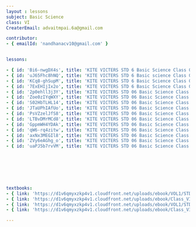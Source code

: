 ```yaml
--- 
layout : lessons 
subject: Basic Science
class: VI
CreaterEmail: advaitmpai.6a@gmail.com

contributor: 
- { emailId: 'nandhanacv10@gmail.com' }


lessons: 

- { id: 'Bi6-nwgDX4s', title: 'KITE VICTERS STD 6 Basic Science Class 01 (First Bell-ഫസ്റ്റ് ബെല്‍)' }
- { id: 'uJ65Fhc8hNQ', title: 'KITE VICTERS STD 6 Basic science Class 02 (First Bell-ഫസ്റ്റ് ബെല്‍)' }
- { id: 'KCq8-ghSupM', title: 'KITE VICTERS STD 6 Basic Science Class 03 (First Bell-ഫസ്റ്റ് ബെല്‍)' }
- { id: '7ExEHIjIx2o', title: 'KITE VICTERS STD 6 Basic Science Class 04 (First Bell-ഫസ്റ്റ് ബെല്‍)' }
- { id: '2p0ehll3j3Y', title: 'KITE VICTERS STD 06 Basic Science Class 05 (First Bell-ഫസ്റ്റ് ബെല്‍)' }
- { id: 'Zoe0zIYqWXY', title: 'KITE VICTERS STD 06 Basic Science Class 06 (First Bell-ഫസ്റ്റ് ബെല്‍)' }
- { id: 'S02HbTLHL14', title: 'KITE VICTERS STD 06 Basic Science Class 07 (First Bell-ഫസ്റ്റ് ബെല്‍)' }
- { id: 'JTaUPhIAfUo', title: 'KITE VICTERS STD 06 Basic Science Class 08 (First Bell-ഫസ്റ്റ് ബെല്‍)' }
- { id: 'PsVZzelJfS8', title: 'KITE VICTERS STD 06 Basic Science Class 09 (First Bell-ഫസ്റ്റ് ബെല്‍)' }
- { id: 'LTBvDMrMCd8', title: 'KITE VICTERS STD 06 Basic Science Class 10(First Bell-ഫസ്റ്റ് ബെല്‍)' }
- { id: 'GppmWH4YDAk', title: 'KITE VICTERS STD 06 Basic Science Class 11(First Bell-ഫസ്റ്റ് ബെല്‍)' }
- { id: 'qW6-rq4zitw', title: 'KITE VICTERS STD 06 Basic Science Class 12(First Bell-ഫസ്റ്റ് ബെല്‍)' }
- { id: 'axNx3MEGIl8', title: 'KITE VICTERS STD 06 Basic Science Class 13(First Bell-ഫസ്റ്റ് ബെല്‍)' }
- { id: 'ZVy6eAGhg_o', title: 'KITE VICTERS STD 06 Basic Science Class 14(First Bell-ഫസ്റ്റ് ബെല്‍)' }
- { id: 'uaPJ5b7rvVM', title: 'KITE VICTERS STD 06 Basic Science Class 15(First Bell-ഫസ്റ്റ് ബെല്‍)' }
        
      





textbooks:
- { link: 'https://d1v6qmyxzkp4v1.cloudfront.net/uploads/ebook/VOL1/STD6/BasicScienceEnglish/BasicScienceEnglish.pdf', title: 'Basic Science Part -1' , medium: 'English' }
- { link: 'https://d1v6qmyxzkp4v1.cloudfront.net/uploads/ebook/Class_VI/Basic%20Science_E_Vol_II/BasicScienceEnglish.pdf', title: ' Basic Science PPart -2' , medium: 'English' }
- { link: 'https://d1v6qmyxzkp4v1.cloudfront.net/uploads/ebook/VOL1/STD6/BasicScienceMalayalam/BasicScienceMalayalam.pdf', title: 'Basic Science Part -1' , medium: 'Malayalam' }
- { link: 'https://d1v6qmyxzkp4v1.cloudfront.net/uploads/ebook/Class_VI/Basic%20Science_M_Vol_II/BasicScienceMalayalam.pdf', title: ' Basic Science PPart -2' , medium: 'Malayalam' }

--- 
```

